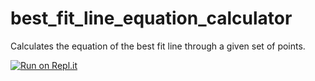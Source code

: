 # best_fit_line_equation_calculator
Calculates the equation of the best fit line through a given set of points.

[![Run on Repl.it](https://repl.it/badge/github/brussels-sprout/best_fit_line_equation_calculator)](https://repl.it/@sproutisyes/bestfitlineequationcalculator)
